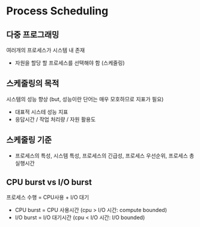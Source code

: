 # Process Scheduling

## 다중 프로그래밍
여러개의 프로세스가 시스템 내 존재
* 자원을 할당 할 프로세스를 선택해야 함 (스케줄링)

## 스케줄링의 목적
시스템의 성능 향상 (but, 성능이란 단어는 매우 모호하므로 지표가 필요)
* 대표적 시스테 성능 지표
* 응답시간 / 작업 처리량 / 자원 활용도

## 스케줄링 기준
* 프로세스의 특성, 시스템 특성, 프로세스의 긴급성, 프로세스 우선순위, 프로세스 총 실행시간

## CPU burst vs I/O burst
프로세스 수행 = CPU사용 + I/O 대기
* CPU burst = CPU 사용시간 (cpu > I/O 시간: compute bounded)
* I/O burst = I/O 대기시간 (cpu < I/O 시간: I/O bounded)
